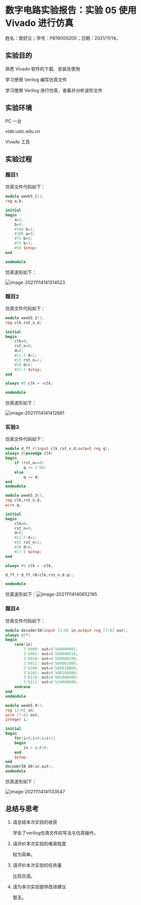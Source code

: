 # 数字电路实验报告：实验 05 使用 Vivado 进行仿真

姓名：曾舒立；学号：PB19000200；日期：2021/11/14。

## **实验目的** 

熟悉 Vivado 软件的下载、安装及使用

学习使用 Verilog 编写仿真文件

学习使用 Verilog 进行仿真，查看并分析波形文件

## **实验环境** 

PC 一台

vlab.ustc.edu.cn

Vivado 工具

## 实验过程

### 题目1

仿真文件代码如下：

```verilog
module week5_1();
reg a,b;

initial 
begin
    a=1;
    b=0;
    #100 b=1;
    #100 a=0;
    #75 b=0;
    #75 b=1;
    #50 $stop;
end

endmodule
```

仿真波形如下：

![image-20211114141314523](C:\Users\wxxxx\AppData\Roaming\Typora\typora-user-images\image-20211114141314523.png)

### 题目2

仿真文件代码如下：

```verilog
module week5_2();
reg clk,rst_n,d;

initial 
begin
    clk=0;
    rst_n=0;
    d=0;
    #12.5 d=1;
    #15 rst_n=1;
    #10 d=0;
    #17.5 $stop;
end

always #5 clk = ~clk;

endmodule
```

仿真波形如下：

![image-20211114141412661](C:\Users\wxxxx\AppData\Roaming\Typora\typora-user-images\image-20211114141412661.png)

### 实验3

仿真文件代码如下：

```verilog
module d_ff_r(input clk,rst_n,d,output reg q);
always @(posedge clk)
begin
    if (rst_n==0)
        q <= 1'b0;
    else
        q <= d;
end
endmodule

module week5_3();
reg clk,rst_n,d;
wire q;

initial 
begin
    clk=0;
    rst_n=0;
    d=0;
    #12.5 d=1;
    #15 rst_n=1;
    #10 d=0;
    #17.5 $stop;
end

always #5 clk = ~clk;

d_ff_r d_ff_r0(clk,rst_n,d,q);

endmodule
```

仿真波形如下：![image-20211114140652195](C:\Users\wxxxx\AppData\Roaming\Typora\typora-user-images\image-20211114140652195.png)



### 题目4

仿真文件代码如下：

```verilog
module decoder38(input [2:0] in,output reg [7:0] out);
always @(*)
begin
    case(in)
        3'b000: out=8'b00000001;
        3'b001: out=8'b00000010;
        3'b010: out=8'b00000100;
        3'b011: out=8'b00001000;
        3'b100: out=8'b00010000;
        3'b101: out=8'b00100000;
        3'b110: out=8'b01000000;
        3'b111: out=8'b10000000;
    endcase
end
endmodule

module week5_4();
reg [2:0] in;
wire [7:0] out;
integer i;

initial
begin
    for(i=0;i<8;i=i+1)
    begin
        in = i;#10;
    end
    $stop;
end
decoder38 d0(in,out);
endmodule
```

仿真波形如下：

![image-20211114141133547](C:\Users\wxxxx\AppData\Roaming\Typora\typora-user-images\image-20211114141133547.png)

## **总结与思考** 

1. 请总结本次实验的收获

   学会了verilog仿真文件的写法与仿真操作。

2. 请评价本次实验的难易程度

   较为简单。

3. 请评价本次实验的任务量

   比较合适。

4. 请为本次实验提供改进建议

   暂无。